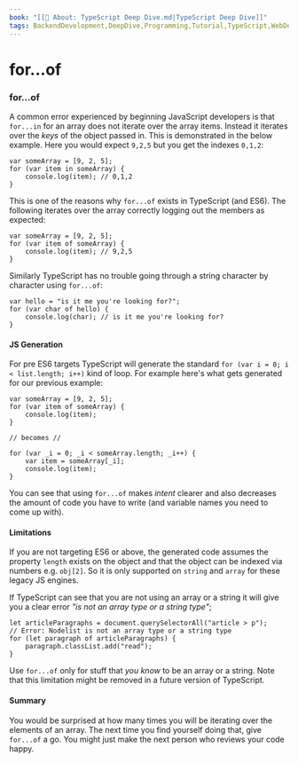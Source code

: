 ```yaml
---
book: "[[📓 About꞉ TypeScript Deep Dive.md|TypeScript Deep Dive]]"
tags: BackendDevelopment,DeepDive,Programming,Tutorial,TypeScript,WebDevelopment
---
```


# for...of

### for...of

A common error experienced by beginning JavaScript developers is that `for...in` for an array does not iterate over the array items. Instead it iterates over the _keys_ of the object passed in. This is demonstrated in the below example. Here you would expect `9,2,5` but you get the indexes `0,1,2`:

```
var someArray = [9, 2, 5];
for (var item in someArray) {
    console.log(item); // 0,1,2
}
```

This is one of the reasons why `for...of` exists in TypeScript (and ES6). The following iterates over the array correctly logging out the members as expected:

```
var someArray = [9, 2, 5];
for (var item of someArray) {
    console.log(item); // 9,2,5
}
```

Similarly TypeScript has no trouble going through a string character by character using `for...of`:

```
var hello = "is it me you're looking for?";
for (var char of hello) {
    console.log(char); // is it me you're looking for?
}
```

#### JS Generation

For pre ES6 targets TypeScript will generate the standard `for (var i = 0; i < list.length; i++)` kind of loop. For example here's what gets generated for our previous example:

```
var someArray = [9, 2, 5];
for (var item of someArray) {
    console.log(item);
}

// becomes //

for (var _i = 0; _i < someArray.length; _i++) {
    var item = someArray[_i];
    console.log(item);
}
```

You can see that using `for...of` makes _intent_ clearer and also decreases the amount of code you have to write (and variable names you need to come up with).

#### Limitations

If you are not targeting ES6 or above, the generated code assumes the property `length` exists on the object and that the object can be indexed via numbers e.g. `obj[2]`. So it is only supported on `string` and `array` for these legacy JS engines.

If TypeScript can see that you are not using an array or a string it will give you a clear error _"is not an array type or a string type"_;

```
let articleParagraphs = document.querySelectorAll("article > p");
// Error: Nodelist is not an array type or a string type
for (let paragraph of articleParagraphs) {
    paragraph.classList.add("read");
}
```

Use `for...of` only for stuff that _you know_ to be an array or a string. Note that this limitation might be removed in a future version of TypeScript.

#### Summary

You would be surprised at how many times you will be iterating over the elements of an array. The next time you find yourself doing that, give `for...of` a go. You might just make the next person who reviews your code happy.